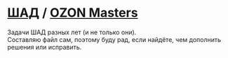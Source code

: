 # [ШАД](https://academy.yandex.ru/dataschool/) / [OZON Masters](https://ozonmasters.ru/submission)
Задачи ШАД разных лет (и не только они).  
Составляю файл сам, поэтому буду рад, если найдёте, чем дополнить решения или исправить.
